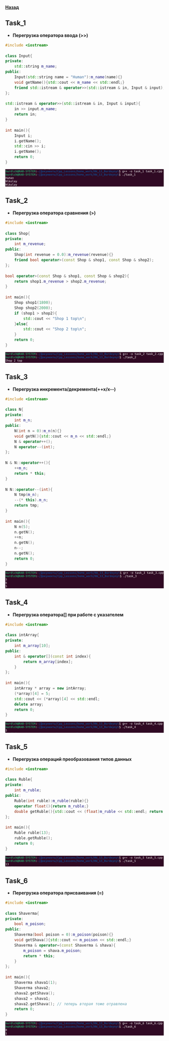 [**Назад**](https://github.com/BurdichxD4r/Cpp_Lessons/tree/master#course-ccqt)
## Task_1

- **Перегрузка оператора ввода (>>)**

```cpp
#include <iostream>

class Input{
private:
    std::string m_name;
public:
    Input(std::string name = "Human"):m_name(name){}
    void getName(){std::cout << m_name << std::endl;}
    friend std::istream & operator>>(std::istream & in, Input & input);
};

std::istream & operator>>(std::istream & in, Input & input){
    in >> input.m_name;
    return in;
}

int main(){
    Input i;
    i.getName();
    std::cin >> i;
    i.getName();
    return 0;
}
```

<img src="jpg/1.png">

## Task_2

- **Перегрузка оператора сравнения (>)**

```cpp
#include <iostream>

class Shop{
private:
    int m_revenue;
public:
    Shop(int revenue = 0.0):m_revenue(revenue){}
    friend bool operator>(const Shop & shop1, const Shop & shop2);
};

bool operator>(const Shop & shop1, const Shop & shop2){
    return shop1.m_revenue > shop2.m_revenue;
}

int main(){
    Shop shop1(1800);
    Shop shop2(2000);
    if (shop1 > shop2){
        std::cout << "Shop 1 top\n";
    }else{
        std::cout << "Shop 2 top\n";
    }
    return 0;
}
```

<img src="jpg/2.png">

## Task_3

- **Перегрузка инкремента/декремента(++х/х--)**

```cpp
#include <iostream>

class N{
private:
    int m_n;
public:
    N(int n = 0):m_n(n){}
    void getN(){std::cout << m_n << std::endl;}
    N & operator++();
    N operator--(int);
};

N & N::operator++(){
    ++m_n;
    return * this;
}

N N::operator--(int){
    N tmp(m_n);
    --(* this).m_n;
    return tmp;
}

int main(){
    N n(5);
    n.getN();
    ++n;
    n.getN();
    n--;
    n.getN();
    return 0;
}
```

<img src="jpg/3.png">

## Task_4

- **Перегрузка оператора[] при работе с указателем**

```cpp
#include <iostream>

class intArray{
private:
    int m_array[10];
public:
    int & operator[](const int index){
        return m_array[index];
    }
};

int main(){
    intArray * array = new intArray;
    (*array)[4] = 5;
    std::cout << (*array)[4] << std::endl;
    delete array;
    return 0;
}
```

<img src="jpg/4.png">

## Task_5

- **Перегрузка операций преобразования типов данных**

```cpp
#include <iostream>

class Ruble{
private:
    int m_ruble;
public:
    Ruble(int ruble):m_ruble(ruble){}
    operator float(){return m_ruble;}
    double getRuble(){std::cout << (float)m_ruble << std::endl; return (float)m_ruble;}
};

int main(){
    Ruble ruble(13);
    ruble.getRuble();
    return 0;
}
```

<img src="jpg/5.png">

## Task_6

- **Перегрузка оператора присваивания (=)**

```cpp
#include <iostream>

class Shaverma{
private:
    bool m_poison;
public:
    Shaverma(bool poison = 0):m_poison(poison){}
    void getShava(){std::cout << m_poison << std::endl;}
    Shaverma & operator=(const Shaverma & shava){
        m_poison = shava.m_poison;
        return * this;
    }
};

int main(){
    Shaverma shava1(1);
    Shaverma shava2;
    shava2.getShava();
    shava2 = shava1;
    shava2.getShava(); // теперь вторая тоже отравлена
    return 0;
}
```

<img src="jpg/6.png">
